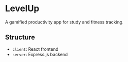 # LevelUp
A gamified productivity app for study and fitness tracking.

## Structure
- `client`: React frontend
- `server`: Express.js backend
